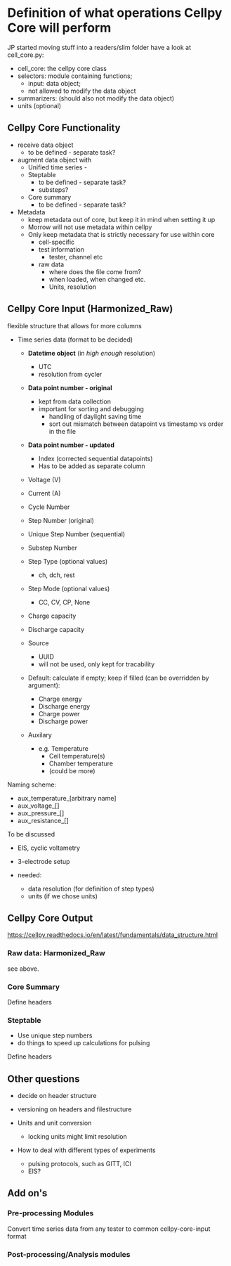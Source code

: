 # Definition of what operations Cellpy Core will perform

JP started moving stuff into a readers/slim folder have a look at cell_core.py:

  - cell_core: the cellpy core class
  - selectors: module containing functions;
    - input: data object;
    - not allowed to modify the data object
  - summarizers: (should also not modify the data object)
  - units (optional)



## Cellpy Core Functionality
- receive data object
    - to be defined - separate task?
- augment data object with
  - Unified time series    - 
  - Steptable
    - to be defined - separate task?
    - substeps?
  - Core summary
    - to be defined - separate task?
- Metadata
  - keep metadata out of core, but keep it in mind when setting it up
  - Morrow will not use metadata within cellpy
  - Only keep metadata that is strictly necessary for use within core
    - cell-specific
    - test information
      - tester, channel etc
    - raw data
      - where does the file come from?
      - when loaded, when changed etc.
      - Units, resolution


## Cellpy Core Input (Harmonized_Raw)
flexible structure that allows for more columns

- Time series data (format to be decided)
  - **Datetime object** (in *high enough* resolution)
    - UTC
    - resolution from cycler
  - **Data point number - original**
    - kept from data collection
    - important for sorting and debugging
      - handling of daylight saving time
      - sort out mismatch between datapoint vs timestamp vs order in the file
  - **Data point number - updated**
      - Index (corrected sequential datapoints)
      - Has to be added as separate column

  - Voltage (V)
  - Current (A)
  - Cycle Number
  - Step Number (original)
  - Unique Step Number (sequential)
  - Substep Number
  - Step Type (optional values)
    - ch, dch, rest
  - Step Mode (optional values)
    - CC, CV, CP, None
  - Charge capacity
  - Discharge capacity
  - Source
    - UUID
    - will not be used, only kept for tracability
  - Default: calculate if empty; keep if filled (can be overridden by argument):
    - Charge energy
    - Discharge energy
    - Charge power
    - Discharge power
  - Auxilary
    - e.g. Temperature
      - Cell temperature(s)
      - Chamber temperature
      - (could be more)

Naming scheme:
- aux_temperature_[arbitrary name]
- aux_voltage_[]
- aux_pressure_[]
- aux_resistance_[]


To be discussed
- EIS, cyclic voltametry
- 3-electrode setup

- needed:
  - data resolution (for definition of step types)
  - units (if we chose units)



## Cellpy Core Output

https://cellpy.readthedocs.io/en/latest/fundamentals/data_structure.html

### Raw data: Harmonized_Raw

see above.

### Core Summary

Define headers


### Steptable
- Use unique step numbers
- do things to speed up calculations for pulsing


Define headers


## Other questions
- decide on header structure
- versioning on headers and filestructure

- Units and unit conversion
  - locking units might limit resolution
  
- How to deal with different types of experiments
  - pulsing protocols, such as GITT, ICI
  - EIS?


## Add on's

### Pre-processing Modules
Convert time series data from any tester to common cellpy-core-input format


### Post-processing/Analysis modules


